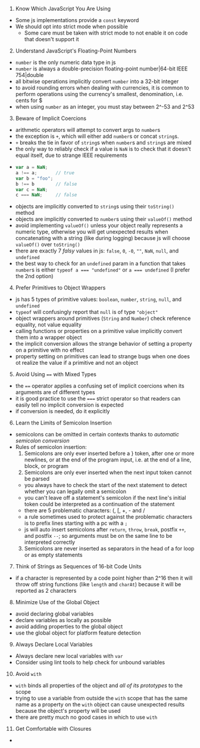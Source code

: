 1. Know Which JavaScript You Are Using
  - Some js implementations provide a `const` keyword
  - We should opt into strict mode when possible
    - Some care must be taken with strict mode to not enable it on code that doesn't support it
2. Understand JavaScript's Floating-Point Numbers
  - `number` is the only numeric data type in js
  - `number` is always a double-precision floating-point number|64-bit IEEE 754|double
  - all bitwise operations implicitly convert `number` into a 32-bit integer
  - to avoid rounding errors when dealing with currencies, it is common to perform operations using the currency's smallest, denomination, i.e. cents for $
  - when using `number` as an integer, you must stay between 2^-53 and 2^53
3. Beware of Implicit Coercions
  - arithmetic operators will attempt to convert args to `number`s
  - the exception is `+`, which will either add `number`s or concat `string`s.
  - `+` breaks the tie in favor of `string`s when `number`s and `string`s are mixed
  - the only way to reliably check if a value is `NaN` is to check that it doesn't equal itself, due to strange IEEE requirements
  - ```javascript
    var a = NaN;
    a !== a;       // true
    var b = "foo";
    b !== b        // false
    var c = NaN;
    c === NaN;     // false
    ```
  - objects are implicitly converted to `string`s using their `toString()` method
  - objects are implicitly converted to `number`s using their `valueOf()` method
  - avoid implementing `valueOf()` unless your object really represents a numeric type, otherwise you will get unexpected results when concatenating with a string (like during logging) because js will choose `valueOf()` over `toString()`
  - there are exactly 7 *falsy* values in js: `false`, `0`, `-0`, `""`, `NaN`, `null`, and `undefined`
  - the best way to check for an `undefined` param in a function that takes `number`s is either `typeof a === "undefined"` or `a === undefined` (I prefer the 2nd option)
4. Prefer Primitives to Object Wrappers
  - js has 5 types of primitive values: `boolean`, `number`, `string`, `null`, and `undefined`
  - `typeof` will confusingly report that `null` is of type `"object"`
  - object wrappers around primitives (`String` and `Number`) check reference equality, not value equality
  - calling functions or properties on a primitive value implicitly convert them into a wrapper object
  - the implicit conversion allows the strange behavior of setting a property on a primitive with no effect
  - property setting on primitives can lead to strange bugs when one does ot realize the value if a primitive and not an object
5. Avoid Using `==` with Mixed Types
  - the `==` operator applies a confusing set of implicit coercions when its arguments are of different types
  - it is good practice to use the `===` strict operator so that readers can easily tell no implicit conversion is expected
  - if conversion is needed, do it explicitly
6. Learn the Limits of Semicolon Insertion
  - semicolons can be omitted in certain contexts thanks to *automatic semicolon conversion*
  - Rules of semicolon insertion:
    1. Semicolons are only ever inserted before a } token, after one or more newlines, or at the end of the program input, i.e. at the end of a line, block, or program
    2. Semicolons are only ever inserted when the next input token cannot be parsed
      - you always have to check the start of the next statement to detect whether you can legally omit a semicolon
      - you can't leave off a statement's semicolon if the next line's initial token could be interpreted as a continuation of the statement
      - there are 5 problematic characters: (, [, +, - and /
      - a rule sometimes used to protect against the problematic characters is to prefix lines starting with a pc with a `;`
      - js will auto insert semicolons after `return`, `throw`, `break`, postfix `++`, and postfix `--`; so arguments must be on the same line to be interpreted correctly
    3. Semicolons are never inserted as separators in the head of a for loop or as empty statements
7. Think of Strings as Sequences of 16-bit Code Units
  - if a character is represented by a code point higher than 2^16 then it will throw off string functions (like `length` and `charAt`) because it will be reported as 2 characters
8. Minimize Use of the Global Object
  - avoid declaring global variables
  - declare variables as locally as possible
  - avoid adding properties to the global object
  - use the global object for platform feature detection
9. Always Declare Local Variables
  - Always declare new local variables with `var`
  - Consider using lint tools to help check for unbound variables
10. Avoid `with`
  - `with` binds all properties of the object and *all of its prototypes* to the scope
  - trying to use a variable from outside the `with` scope that has the same name as a property on the `with` object can cause unexpected results because the object's property will be used
  - there are pretty much no good cases in which to use `with`
11. Get Comfortable with Closures
  - 
